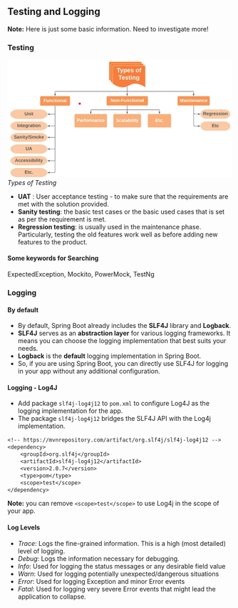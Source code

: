 ## Testing and Logging

**Note:** Here is just some basic information. Need to investigate more!

### Testing

![](../../imgs/java_web/testing-1.png)
_Types of Testing_

- **UAT** : User acceptance testing - to make sure that the requirements are met with the solution provided.
- **Sanity testing**: the basic test cases or the basic used cases that is set as per the requirement is met.
- **Regression testing**: is usually used in the maintenance phase. Particularly, testing the old features work well as before adding new features to the product.

#### Some keywords for Searching

ExpectedException, Mockito, PowerMock, TestNg

### Logging

#### By default
- By default, Spring Boot already includes the **SLF4J** library and **Logback**. 
- **SLF4J** serves as an **abstraction layer** for various logging frameworks. It means you can choose the logging implementation that best suits your needs.
- **Logback** is the **default** logging implementation in Spring Boot.
- So, if you are using Spring Boot, you can directly use SLF4J for logging in your app without any additional configuration.

#### Logging - Log4J

- Add package ```slf4j-log4j12``` to ```pom.xml``` to configure Log4J as the logging implementation for the app.
- The package ```slf4j-log4j12``` bridges the SLF4J API with the Log4j implementation.

```
<!-- https://mvnrepository.com/artifact/org.slf4j/slf4j-log4j12 -->
<dependency>
    <groupId>org.slf4j</groupId>
    <artifactId>slf4j-log4j12</artifactId>
    <version>2.0.7</version>
    <type>pom</type>
    <scope>test</scope>
</dependency>
 ```

**Note:** you can remove ```<scope>test</scope>``` to use Log4j in the scope of your app.

#### Log Levels

- *Trace*: Logs the fine-grained information. This is a high (most detailed) level of logging.
- *Debug*: Logs the information necessary for debugging.
- *Info*: Used for logging the status messages or any desirable field value
- *Warn*: Used for logging potentially unexpected/dangerous situations
- *Error*: Used for logging Exception and minor Error events
- *Fatal*: Used for logging very severe Error events that might lead the application to collapse.